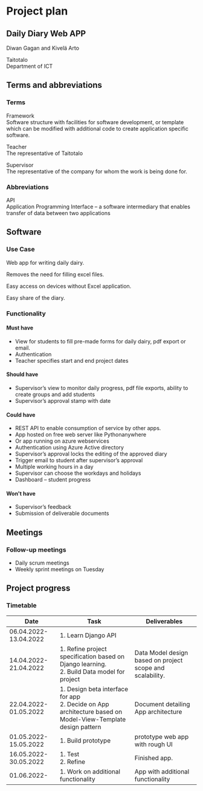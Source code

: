 
# Project plan

## Daily Diary Web APP

Diwan Gagan and Kivelä Arto

Taitotalo<br>
Department of ICT

## Terms and abbreviations

### Terms

Framework<br>
Software structure with facilities for software development, or template which can be modified with additional code to create application specific software.

Teacher<br>
The representative of Taitotalo

Supervisor<br>
The representative of the company for whom the work is being done for.


### Abbreviations

API<br>
Application Programming Interface – a software intermediary that enables transfer of data between two applications

## Software

### Use Case

Web app for writing daily dairy. 

Removes the need for filling excel files.  

Easy access on devices without Excel application. 

Easy share of the diary. 

### Functionality

#### Must have

- View for students to fill pre-made forms for daily dairy, pdf export or email. 
- Authentication 
- Teacher specifies start and end project dates 

#### Should have

- Supervisor’s view to monitor daily progress, pdf file exports, ability to create groups and add students 
- Supervisor’s approval stamp with date 

#### Could have

- REST API to enable consumption of service by other apps. 
- App hosted on free web server like Pythonanywhere  
- Or app running on azure webservices 
- Authentication using Azure Active directory 
- Supervisor’s approval locks the editing of the approved diary 
- Trigger email to student after supervisor’s approval 
- Multiple working hours in a day 
- Supervisor can choose the workdays and holidays 
- Dashboard – student progress 

#### Won't have

- Supervisor’s feedback
- Submission of deliverable documents

## Meetings

### Follow-up meetings
- Daily scrum meetings
- Weekly sprint meetings on Tuesday

## Project progress

### Timetable

| Date | Task | Deliverables |
| ---- | ---- | ---- |
| 06.04.2022-13.04.2022 | 1. Learn Django API |   |
| 14.04.2022-21.04.2022 | 1. Refine project specification based on Django learning.<br>2. Build Data model for project | Data Model design based on project scope and scalability. |
| 22.04.2022-01.05.2022 | 1. Design beta interface for app<br>2. Decide on App architecture based on Model-View-Template design pattern | Document detailing App architecture |  Document detailing App architecture |
| 01.05.2022-15.05.2022 | 1. Build prototype | prototype web app with rough UI |
| 16.05.2022-30.05.2022 | 1. Test<br>2. Refine | Finished app. |
| 01.06.2022- | 1. Work on additional functionality | App with additional functionality |
